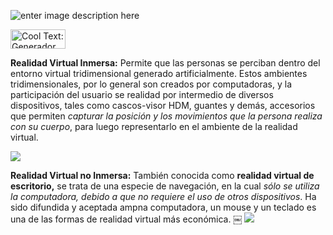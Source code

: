 ![enter image description here](https://images.cooltext.com/5136750.png)

<a href="http://es.cooltext.com" target="_top"><img src="https://cooltext.com/images/ct_button.gif" width="88" height="31" alt="Cool Text: Generador de Logotipos y Gráficos." /></a>

**Realidad Virtual Inmersa:** Permite que las personas se perciban dentro del entorno virtual tridimensional generado artificialmente. Estos ambientes tridimensionales, por lo general son creados por computadoras, y la participación del usuario se realidad por intermedio de diversos dispositivos, tales como cascos-visor HDM, guantes y demás, accesorios que permiten _capturar la posición y los movimientos que la persona realiza con su cuerpo_, para luego representarlo en el ambiente de la realidad virtual.

![](https://media.giphy.com/media/NpFGEl25Gofv2/giphy.gif)

**Realidad Virtual no Inmersa:** También conocida como **realidad virtual de escritorio,** se trata de una especie de navegación, en la cual *sólo se utiliza la computadora, debido a que no requiere el uso de otros dispositivos*. Ha sido difundida y aceptada ampna computadora, un mouse y un teclado es una de las formas de realidad virtual más económica.
￼
![](http://www.motoresapleno.com.ar/wp-content/uploads/2014/09/Ford-presento-en-Australia-un-nuevo-centro-de-realidad-virtual-para-el-dise%C3%B1o-de-sus-vehiculos.jpg)
